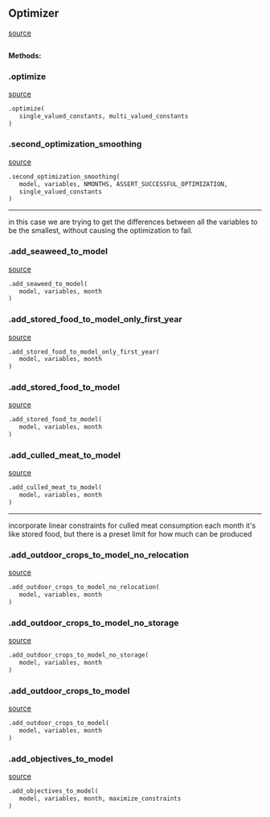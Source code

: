 #


## Optimizer
[source](https://github.com/allfed/allfed-integrated-model/blob/master/src/optimizer/optimizerOLD.py/#L10)
```python 

```




**Methods:**


### .optimize
[source](https://github.com/allfed/allfed-integrated-model/blob/master/src/optimizer/optimizerOLD.py/#L14)
```python
.optimize(
   single_valued_constants, multi_valued_constants
)
```


### .second_optimization_smoothing
[source](https://github.com/allfed/allfed-integrated-model/blob/master/src/optimizer/optimizerOLD.py/#L104)
```python
.second_optimization_smoothing(
   model, variables, NMONTHS, ASSERT_SUCCESSFUL_OPTIMIZATION,
   single_valued_constants
)
```

---
in this case we are trying to get the differences between all the variables
to be the
smallest, without causing the optimization to fail.

### .add_seaweed_to_model
[source](https://github.com/allfed/allfed-integrated-model/blob/master/src/optimizer/optimizerOLD.py/#L216)
```python
.add_seaweed_to_model(
   model, variables, month
)
```


### .add_stored_food_to_model_only_first_year
[source](https://github.com/allfed/allfed-integrated-model/blob/master/src/optimizer/optimizerOLD.py/#L297)
```python
.add_stored_food_to_model_only_first_year(
   model, variables, month
)
```


### .add_stored_food_to_model
[source](https://github.com/allfed/allfed-integrated-model/blob/master/src/optimizer/optimizerOLD.py/#L354)
```python
.add_stored_food_to_model(
   model, variables, month
)
```


### .add_culled_meat_to_model
[source](https://github.com/allfed/allfed-integrated-model/blob/master/src/optimizer/optimizerOLD.py/#L412)
```python
.add_culled_meat_to_model(
   model, variables, month
)
```

---
incorporate linear constraints for culled meat consumption each month
it's like stored food, but there is a preset limit for how much can be produced

### .add_outdoor_crops_to_model_no_relocation
[source](https://github.com/allfed/allfed-integrated-model/blob/master/src/optimizer/optimizerOLD.py/#L468)
```python
.add_outdoor_crops_to_model_no_relocation(
   model, variables, month
)
```


### .add_outdoor_crops_to_model_no_storage
[source](https://github.com/allfed/allfed-integrated-model/blob/master/src/optimizer/optimizerOLD.py/#L518)
```python
.add_outdoor_crops_to_model_no_storage(
   model, variables, month
)
```


### .add_outdoor_crops_to_model
[source](https://github.com/allfed/allfed-integrated-model/blob/master/src/optimizer/optimizerOLD.py/#L563)
```python
.add_outdoor_crops_to_model(
   model, variables, month
)
```


### .add_objectives_to_model
[source](https://github.com/allfed/allfed-integrated-model/blob/master/src/optimizer/optimizerOLD.py/#L694)
```python
.add_objectives_to_model(
   model, variables, month, maximize_constraints
)
```

